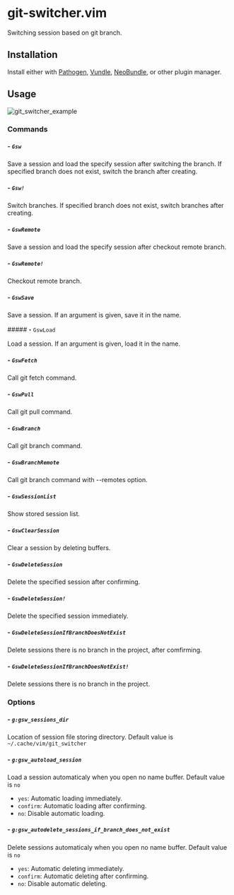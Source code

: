 # git-switcher.vim  

Switching session based on git branch.  

## Installation  

Install either with [Pathogen](https://github.com/tpope/vim-pathogen), [Vundle](https://github.com/gmarik/Vundle.vim), [NeoBundle](https://github.com/Shougo/neobundle.vim), or other plugin manager.  

## Usage  

![git_switcher_example](https://raw.githubusercontent.com/wiki/ToruIwashita/git-switcher.vim/images/git_switcher_example_new.gif)  

### Commands  

##### - `Gsw`  

Save a session and load the specify session after switching the branch. If specified branch does not exist, switch the branch after creating.  

##### - `Gsw!`  

Switch branches. If specified branch does not exist, switch branches after creating.  

##### - `GswRemote`  

Save a session and load the specify session after checkout remote branch.  

##### - `GswRemote!`  

Checkout remote branch.  

##### - `GswSave`  

Save a session. If an argument is given, save it in the name.  

#####・`GswLoad`  

Load a session. If an argument is given, load it in the name.  

##### - `GswFetch`  

Call git fetch command.  

##### - `GswPull`  

Call git pull command.  

##### - `GswBranch`  

Call git branch command.  

##### - `GswBranchRemote`  

Call git branch command with --remotes option.  

##### - `GswSessionList`  

Show stored session list.  

##### - `GswClearSession`  

Clear a session by deleting buffers.  

##### - `GswDeleteSession`  

Delete the specified session after confirming.  

##### - `GswDeleteSession!`  

Delete the specified session immediately.  

##### - `GswDeleteSessionIfBranchDoesNotExist`  

Delete sessions there is no branch in the project, after comfirming.  

##### - `GswDeleteSessionIfBranchDoesNotExist!`  

Delete sessions there is no branch in the project.  

### Options  

##### - `g:gsw_sessions_dir`  

Location of session file storing directory. Default value is `~/.cache/vim/git_switcher`  

##### - `g:gsw_autoload_session`  

Load a session automaticaly when you open no name buffer. Default value is `no`  

 - `yes`: Automatic loading immediately.  
 - `confirm`: Automatic loading after confirming.  
 - `no`: Disable automatic loading.  

##### - `g:gsw_autodelete_sessions_if_branch_does_not_exist`  

Delete sessions automaticaly when you open no name buffer. Default value is `no`  

 - `yes`: Automatic deleting immediately.  
 - `confirm`: Automatic deleting after confirming.  
 - `no`: Disable automatic deleting.  
